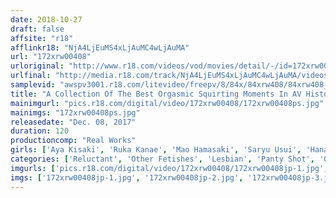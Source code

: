 ```yaml
---
date: 2018-10-27
draft: false
affsite: "r18"
afflinkr18: "NjA4LjEuMS4xLjAuMC4wLjAuMA"
url: "172xrw00408"
urloriginal: "http://www.r18.com/videos/vod/movies/detail/-/id=172xrw00408"
urlfinal: "http://media.r18.com/track/NjA4LjEuMS4xLjAuMC4wLjAuMA/videos/vod/movies/detail/-/id=172xrw00408"
samplevid: "awspv3001.r18.com/litevideo/freepv/8/84x/84xrw408/84xrw408_dmb_w.mp4"
title: "A Collection Of The Best Orgasmic Squirting Moments In AV History! Squirting Orgasms Ecstatic Squirting Spasms"
mainimgurl: "pics.r18.com/digital/video/172xrw00408/172xrw00408ps.jpg"
mainimgs: "172xrw00408ps.jpg"
releasedate: "Dec. 08, 2017"
duration: 120
productioncomp: "Real Works"
girls: ['Aya Kisaki', 'Ruka Kanae', 'Mao Hamasaki', 'Saryu Usui', 'Hana Kano', 'Himeri Osaki']
categories: ['Reluctant', 'Other Fetishes', 'Lesbian', 'Panty Shot', 'Golden Shower', 'Squirting', 'Hi-Def']
imgurls: ['pics.r18.com/digital/video/172xrw00408/172xrw00408jp-1.jpg', 'pics.r18.com/digital/video/172xrw00408/172xrw00408jp-2.jpg', 'pics.r18.com/digital/video/172xrw00408/172xrw00408jp-3.jpg', 'pics.r18.com/digital/video/172xrw00408/172xrw00408jp-4.jpg', 'pics.r18.com/digital/video/172xrw00408/172xrw00408jp-5.jpg', 'pics.r18.com/digital/video/172xrw00408/172xrw00408jp-6.jpg', 'pics.r18.com/digital/video/172xrw00408/172xrw00408jp-7.jpg', 'pics.r18.com/digital/video/172xrw00408/172xrw00408jp-8.jpg', 'pics.r18.com/digital/video/172xrw00408/172xrw00408jp-9.jpg', 'pics.r18.com/digital/video/172xrw00408/172xrw00408jp-10.jpg', 'pics.r18.com/digital/video/172xrw00408/172xrw00408jp-11.jpg', 'pics.r18.com/digital/video/172xrw00408/172xrw00408jp-12.jpg', 'pics.r18.com/digital/video/172xrw00408/172xrw00408jp-13.jpg', 'pics.r18.com/digital/video/172xrw00408/172xrw00408jp-14.jpg', 'pics.r18.com/digital/video/172xrw00408/172xrw00408jp-15.jpg', 'pics.r18.com/digital/video/172xrw00408/172xrw00408jp-16.jpg', 'pics.r18.com/digital/video/172xrw00408/172xrw00408jp-17.jpg', 'pics.r18.com/digital/video/172xrw00408/172xrw00408jp-18.jpg', 'pics.r18.com/digital/video/172xrw00408/172xrw00408jp-19.jpg', 'pics.r18.com/digital/video/172xrw00408/172xrw00408jp-20.jpg']
imgs: ['172xrw00408jp-1.jpg', '172xrw00408jp-2.jpg', '172xrw00408jp-3.jpg', '172xrw00408jp-4.jpg', '172xrw00408jp-5.jpg', '172xrw00408jp-6.jpg', '172xrw00408jp-7.jpg', '172xrw00408jp-8.jpg', '172xrw00408jp-9.jpg', '172xrw00408jp-10.jpg', '172xrw00408jp-11.jpg', '172xrw00408jp-12.jpg', '172xrw00408jp-13.jpg', '172xrw00408jp-14.jpg', '172xrw00408jp-15.jpg', '172xrw00408jp-16.jpg', '172xrw00408jp-17.jpg', '172xrw00408jp-18.jpg', '172xrw00408jp-19.jpg', '172xrw00408jp-20.jpg']
---
```

